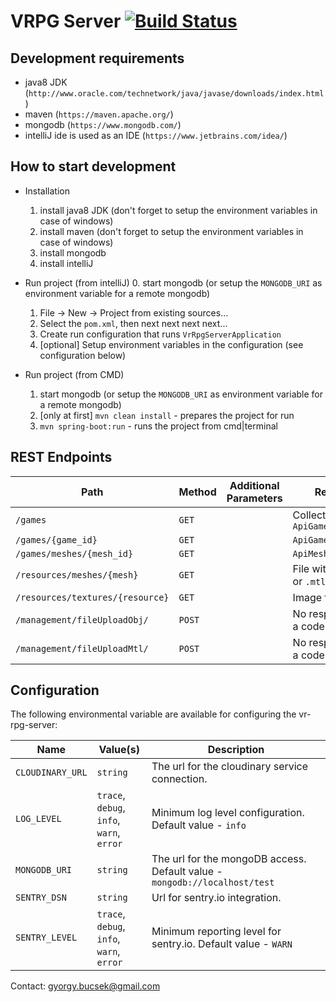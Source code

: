 # VRPG Server [![Build Status](https://travis-ci.org/vrpg/server.svg?branch=master)](https://travis-ci.org/vrpg/server)

## Development requirements
- java8 JDK (`http://www.oracle.com/technetwork/java/javase/downloads/index.html`)
- maven (`https://maven.apache.org/`)
- mongodb (`https://www.mongodb.com/`)
- intelliJ ide is used as an IDE (`https://www.jetbrains.com/idea/`)

## How to start development
- Installation
    1. install java8 JDK (don't forget to setup the environment variables in case of windows)
    2. install maven (don't forget to setup the environment variables in case of windows)
    3. install mongodb
    4. install intelliJ

- Run project (from intelliJ)
    0. start mongodb (or setup the `MONGODB_URI` as environment variable for a remote mongodb)
    1. File -> New -> Project from existing sources...
    2. Select the `pom.xml`, then next next next next...
    3. Create run configuration that runs `VrRpgServerApplication`
    4. [optional] Setup environment variables in the configuration (see configuration below)

- Run project (from CMD)
    1. start mongodb (or setup the `MONGODB_URI` as environment variable for a remote mongodb)
    2. [only at first] `mvn clean install` - prepares the project for run
    3. `mvn spring-boot:run` - runs the project from cmd|terminal

## REST Endpoints

|Path                            |Method|Additional Parameters|Response                          |
|--------------------------------|------|---------------------|----------------------------------|
|`/games`                        |`GET` |                     |Collection of `ApiGameDescription`|
|`/games/{game_id}`              |`GET` |                     |`ApiGameDescription`              |
|`/games/meshes/{mesh_id}`       |`GET` |                     |`ApiMeshDescription`              |
|`/resources/meshes/{mesh}`      |`GET` |                     |File with either `.obj` or `.mtl` extension|
|`/resources/textures/{resource}`|`GET` |                     |Image file                        |
|`/management/fileUploadObj/`    |`POST`|                     |No response. Just a code          |
|`/management/fileUploadMtl/`    |`POST`|                     |No response. Just a code          |

## Configuration

The following environmental variable are available for configuring the vr-rpg-server:

|Name                         |Value(s)      |Description                                      |
|-----------------------------|--------------|-------------------------------------------------|
|`CLOUDINARY_URL`             |`string`      |The url for the cloudinary service connection.   |
|`LOG_LEVEL`                  |`trace`, `debug`, <br /> `info`, `warn`, <br /> `error`|Minimum log level configuration. Default value - `info`|
|`MONGODB_URI`                |`string`      |The url for the mongoDB access. Default value - `mongodb://localhost/test`|
|`SENTRY_DSN`                 |`string`      |Url for sentry.io integration.                   |
|`SENTRY_LEVEL`               |`trace`, `debug`, <br /> `info`, `warn`, <br /> `error`|Minimum reporting level for sentry.io. Default value - `WARN`|

Contact:
gyorgy.bucsek@gmail.com
